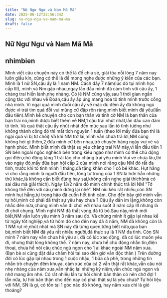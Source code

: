 ```yaml
---
title: "Nữ Ngư Ngư và Nam Mã Mã"
date: 2025-06-12T22:56:34Z
slug: nu-ngu-ngu-va-nam-ma-ma
draft: false
---
```


## Nữ Ngư Ngư và Nam Mã Mã

## nhimbien

Mình viết câu chuyện này có thể là để chia sẻ, giải tỏa nỗi lòng 7 năm nay luôn giấu kín, cũng có thể là để mong nghe được những ý kiến của các bạn.
Mình là 1 nữ SN,cậu ấy là 1 nam NM. Cách đây 7 năm(lúc đó tụi mình học cấp III), mình và Nm gặp nhau,ngay lần đầu mình đã cảm tình với cậu ấy, 1 chàng trai hiền lành,nhẹ nhàng. Có lẽ NM cũng vậy,sau 1 thời gian ngắn cộng tác với nhau về Đoàn,cậu ấy ấp úng mang hoa tỏ tình mình trước cổng nhà mình. Vì ngại quá mình đuổi cậu ấy về mặc dù đêm ấy đã không ngủ được vì trái tim quá đỗi vui mừng cứ đập rộn ràng,mình biết mình đã yêu(lần đầu tiên).Mình kể chuyện cho con bạn thân và tình cờ NM là bạn thân của bạn trai nó,mình được biết thêm về NM,1 cậu trai nhút nhát,lần đầu can đảm tỏ tình. Và quả thật cậu ấy nhút nhát đến mức sau lần tỏ tình tưởng như không thành công đó thì mất tích nguyên 1 tuần (theo lời mấy đứa bạn thì là ngại quá vì bị từ chối)  Và khi NM trở lại,mình vẫn chưa trả lời,NM cũng không hỏi gì thêm,2 đứa mình cứ bên nhau,trò chuyện hàng ngày vui vẻ và hạnh phúc. Mình biết mình đã thật sự yêu chàng trai NM này,vì lần đầu tiên 1 SN bên ngoài ngốc nghếch bên trong kiêu ngạo như mình có thể chủ động gọi điện,chủ động tặng 1 trái táo cho chàng trai yêu mình  Vui vẻ chưa lâu,thì vào ngày đó,mấy đứa bạn hội cấp 2 của mình nói rằng cậu NM đó rất đa tình, trước khi tỏ tình mình 1 tháng,đã tặng khăn cho 1 cô bé khác. Hụt hẫng vì cho rằng mình là người đầu tiên, lòng tự trọng của 1 SN là hơn hẳn những thứ khác,là không cần biết đúng hay sai,không cần nghe giải thích(mà có sai đâu mà giải thích). Ngày 13/2 năm đó mình chính thức trả lời NM "Tớ không thể đến với cậu,mình dừng lại nhé". NM níu kéo rất nhiều,còn SN mình hụt hẫng,tự trọng hão đã cuốn hết tính cảm. Cho đến bây giờ mình vẫn tự hỏi,mình có phải đã thật sự yêu hay chưa ?
Cậu ấy dần im lặng,không còn nhắc đến nữa,chúng mình vẫn đi chơi với nhau suốt 3 năm cấp III nhưng là đi chơi chung. Mình nghĩ NM đã thất vọng,đã từ bỏ.Sau này,mình mới biết,NM vẫn luôn yêu mình 3 năm sau đó.
Và chúng mình ít gặp lại nhau kể tử ngày tốt nghiệp,và từ hôm đó cho đến nay đã 4 năm, NM đã không còn là 1 NM rụt rè,nhút nhát mà SN này đã từng quen,từng biết nữa,qua bạn bè,mình biết NM đã yêu rất nhiều người,đã thực sự là 1 NM đa tình. Còn SN mình 7 năm nay vẫn chưa hề yêu ai, đã có lúc xao động, đã có lúc muốn yêu đi, nhưng thật lòng không thể. 7 năm nay, chưa hề chủ động nhắn tin,điện thoại, chưa hề nói câu chúc ngủ ngon cho 1 ai khác ngoài NM năm xưa. (Bạn bè ai cũng đặt dấu chấm hỏi tại sao đến giờ vẫn độc thân  ) Trên đường đời có lúc gặp lại nhau trong 1 cuộc nhậu, 1 bữa cà phê, trong những tin nhắn trò chuyện đêm khuya, cảm xúc của cả 2 vẫn thật rất khác,vẫn câu nói nhẹ nhàng của năm xưa,vẫn nhắc lại những kỷ niệm,vẫn chúc ngủ ngon và nhớ mang ấm nhé. Có rất nhiều lần tự hỏi chính bản thân có nên chờ đợi 1 lần nữa, tự hỏi bản thân cho đến nay có phải thật sự là yêu chưa? Tự hỏi liệu với NM, SN là gì, có tồn tại 1 góc nào đó không, hay năm xưa chỉ là gió thoảng?
